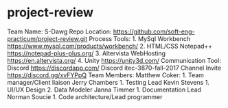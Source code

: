 # project-review

Team Name: S-Dawg
Repo Location: https://github.com/soft-eng-practicum/project-review.git
Process Tools: 
	1. MySql Workbench https://www.mysql.com/products/workbench/
	2. HTML/CSS Notepad++ https://notepad-plus-plus.org/
	3. Altervista WebHosting https://en.altervista.org/
	4. Unity https://unity3d.com/
Communication Tool:
	Discord https://discordapp.com/
	Discord itec-3870-fall-2017 Channel Invite https://discord.gg/xvFYPpQ
Team Members:
	Matthew Coker: 
		1. Team manager/Client liaison
	Jerry Chambers
		1. Testing Lead
	Kevin Stevens
		1. UI/UX Design
		2. Data Modeler
	Janna Timmer
		1. Documentation Lead
	Norman Soucie
		1. Code architecture/Lead programmer
